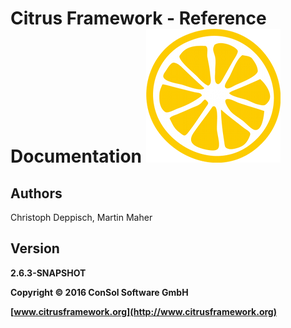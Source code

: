 # Citrus Framework - Reference Documentation ![citrus-logo](images/citrus_logo.png) 

## Authors

Christoph Deppisch, Martin Maher

## Version

**2.6.3-SNAPSHOT**

**Copyright © 2016 ConSol Software GmbH**

**[www.citrusframework.org](http://www.citrusframework.org)**

